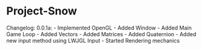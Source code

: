 Project-Snow
============

Changelog:
	0.0.1a:
		- Implemented OpenGL
		- Added Window
		- Added Main Game Loop
		- Added Vectors
		- Added Matrices
		- Added Quaternion
		- Added new input method using LWJGL Input
		- Started Rendering mechanics